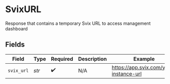 # SvixURL

Response that contains a temporary Svix URL to access management dashboard


## Fields

| Field                                  | Type                                   | Required                               | Description                            | Example                                |
| -------------------------------------- | -------------------------------------- | -------------------------------------- | -------------------------------------- | -------------------------------------- |
| `svix_url`                             | *str*                                  | :heavy_check_mark:                     | N/A                                    | https://app.svix.com/your-instance-url |